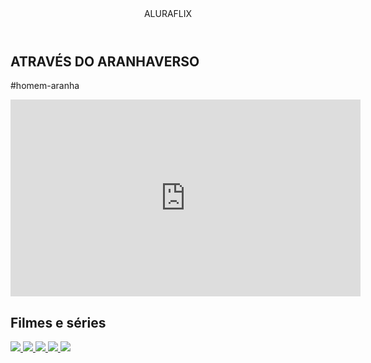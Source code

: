 <html lang="pt-BR">
<head>
<link rel="stylesheet" href="styles.css">
<link rel="preconnect" href="https://fonts.googleapis.com">
<link rel="preconnect" href="https://fonts.gstatic.com" crossorigin>
<link
href="https://fonts.googleapis.com/css2?family=Chakra+Petch:ital,wght@0,300;0,40
0;0,500;0,600;0,700;1,300;1,400;1,500;1,600;1,700&display=swap"
rel="stylesheet">
<title>Aluraflix</title>
</head>
<body>
<header>ALURAFLIX</header>
<section class="chamada">
<div class="chamada-texto">
<h1>ATRAVÉS DO ARANHAVERSO</h1>
<p>#homem-aranha</p>
</div>
<div>
<iframe width="560" height="315"
src="https://www.youtube.com/embed/gt_fAE1Eg2Q?si=EEv-tsY_b1B2OwKE"
title="YouTube video player" frameborder="0"
allow="accelerometer; autoplay; clipboard-write; encrypted-media; 
gyroscope; picture-in-picture; web-share"
referrerpolicy="strict-origin-when-cross-origin" allowfullscreen></iframe>
</div>
</section>
<section class="categoria">
<h2>Filmes e séries</h2>
<div class="categoria-videos">
<a href="https://www.youtube.com/watch?v=cs15QqG6Gjc">
<img src="https://img.youtube.com/vi/cs15QqG6Gjc/maxresdefault.jpg" />
</a>
<a href="https://www.youtube.com/watch?v=nCmIwcycUJ8">
<img src="https://img.youtube.com/vi/nCmIwcycUJ8/maxresdefault.jpg" />
</a>
<a href="https://www.youtube.com/watch?v=FvRmEapoHRc">
<img src="https://img.youtube.com/vi/FvRmEapoHRc/maxresdefault.jpg" />
</a>
<a href="https://www.youtube.com/watch?v=Ipkw_hWW-Hw">
<img src="https://img.youtube.com/vi/Ipkw_hWW-Hw/maxresdefault.jpg" />
</a>
<a href="https://www.youtube.com/watch?v=d4DzMNGoyis">
<img src="https://img.youtube.com/vi/d4DzMNGoyis/maxresdefault.jpg" />
</a>
</div>
</section>
</body>
</html>

